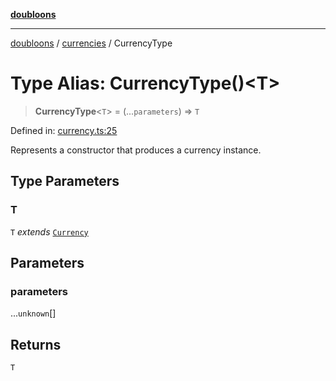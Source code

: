 [**doubloons**](../../../../README.md)

***

[doubloons](../../../../globals.md) / [currencies](../README.md) / CurrencyType

# Type Alias: CurrencyType()\<T\>

> **CurrencyType**\<`T`\> = (...`parameters`) => `T`

Defined in: [currency.ts:25](https://github.com/HitchPin/doubloon-ts/blob/5e314197f83920e68e96475278a29ff25564f17e/src/currency.ts#L25)

Represents a constructor that produces a currency instance.

## Type Parameters

### T

`T` *extends* [`Currency`](../interfaces/Currency.md)

## Parameters

### parameters

...`unknown`[]

## Returns

`T`
